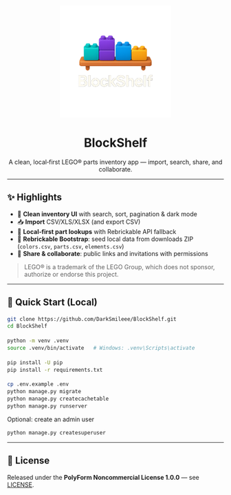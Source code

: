 <p align="center">
  <img src="docs/branding/blockshelf-logo.png" alt="BlockShelf" width="260" />
</p>

<h1 align="center">BlockShelf</h1>

<p align="center">
  A clean, local‑first LEGO® parts inventory app — import, search, share, and collaborate.
</p>

---

## ✨ Highlights

- 🔎 <strong>Clean inventory UI</strong> with search, sort, pagination & dark mode  
- 📥 <strong>Import</strong> CSV/XLS/XLSX (and export CSV)  
- 🧠 <strong>Local‑first part lookups</strong> with Rebrickable API fallback  
- 🧩 <strong>Rebrickable Bootstrap</strong>: seed local data from downloads ZIP (<code>colors.csv</code>, <code>parts.csv</code>, <code>elements.csv</code>)  
- 🔗 <strong>Share &amp; collaborate</strong>: public links and invitations with permissions  

> LEGO® is a trademark of the LEGO Group, which does not sponsor, authorize or endorse this project.

---

## 🚀 Quick Start (Local)

```bash
git clone https://github.com/DarkSmileee/BlockShelf.git
cd BlockShelf

python -m venv .venv
source .venv/bin/activate   # Windows: .venv\Scripts\activate

pip install -U pip
pip install -r requirements.txt

cp .env.example .env
python manage.py migrate
python manage.py createcachetable
python manage.py runserver
```

Optional: create an admin user

```bash
python manage.py createsuperuser
```

---

## 📄 License

Released under the <strong>PolyForm Noncommercial License 1.0.0</strong> — see <a href="LICENSE">LICENSE</a>.
